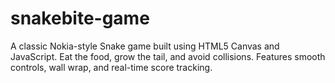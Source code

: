 # snakebite-game
A classic Nokia-style Snake game built using HTML5 Canvas and JavaScript. Eat the food, grow the tail, and avoid collisions. Features smooth controls, wall wrap, and real-time score tracking.
